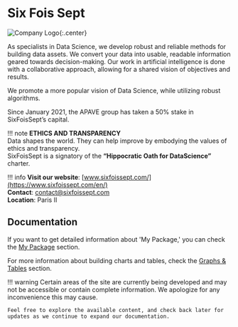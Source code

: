 # Six Fois Sept 
![Company Logo](assets/sixfoissept_logo.png){:.center}


As specialists in Data Science, we develop robust and reliable methods for building data assets. We convert your data into usable, readable information geared towards decision-making. Our work in artificial intelligence is done with a collaborative approach, allowing for a shared vision of objectives and results.

We promote a more popular vision of Data Science, while utilizing robust algorithms.

Since January 2021, the APAVE group has taken a 50% stake in SixFoisSept’s capital.

!!! note
    **ETHICS AND TRANSPARENCY** <br>
    Data shapes the world. They can help improve
    by embodying the values ​​of ethics and transparency. <br>
    SixFoisSept is a signatory of the **“Hippocratic Oath for DataScience”** charter.


!!! info
    **Visit our website**: [www.sixfoissept.com/](https://www.sixfoissept.com/en/)<br>
    **Contact**: contact@sixfoissept.com<br>
    **Location**: Paris II


## Documentation

If you want to get detailed information about 'My Package,' you can check the [My Package](api.md) section.

For more information about building charts and tables, check the [Graphs & Tables](others.md) section.

!!! warning
    Certain areas of the site are currently being developed and may not be accessible or contain complete information. We apologize for any inconvenience this may cause.

    Feel free to explore the available content, and check back later for updates as we continue to expand our documentation.
